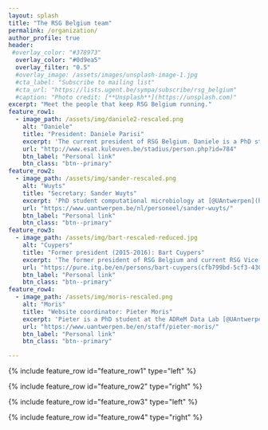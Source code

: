```yaml
---
layout: splash
title: "The RSG Belgium team"
permalink: /organization/
author_profile: true
header:
 #overlay_color: "#378973"
  overlay_color: "#0d9ea5"
  overlay_filter: "0.5"
  #overlay_image: /assets/images/unsplash-image-1.jpg
  #cta_label: "Subscribe to mailing list"
  #cta_url: "https://lists.ugent.be/sympa/subscribe/rsg_belgium"
  #caption: "Photo credit: [**Unsplash**](https://unsplash.com)"
excerpt: "Meet the people that keep RSG Belgium running."
feature_row1:
  - image_path: /assets/img/daniele2-rescaled.png
    alt: "Daniele"
    title: "President: Daniele Parisi"
    excerpt: 'The current president of RSG Belgium. Daniele is a PhD student researching drug-target interaction predictions [@KU Leuven](https://www.esat.kuleuven.be/stadius/person.php?id=784).'
    url: "http://www.esat.kuleuven.be/stadius/person.php?id=784"
    btn_label: "Personal link"
    btn_class: "btn--primary"
feature_row2:
  - image_path: /assets/img/sander-rescaled.png
    alt: "Wuyts"
    title: "Secretary: Sander Wuyts"
    excerpt: 'PhD student computational microbiology at [@UAntwerpen](https://www.uantwerpen.be/en/rg/endemic/research/research-topics/lab-of-applied-micro/) (Lab of @SarahLebeer) and [@VUBrussel](http://imdo.vub.ac.be/). Also, secretary @RSGBelgium, volleyball player, and snowboarder.'
    url: "https://www.uantwerpen.be/nl/personeel/sander-wuyts/"
    btn_label: "Personal link"
    btn_class: "btn--primary"
feature_row3:
  - image_path: /assets/img/bart-rescaled-reduced.jpg
    alt: "Cuypers"
    title: "Former president (2015-2016): Bart Cuypers"
    excerpt: 'The former president of RSG Belgium and current RSG Vice-Chair Europe, Bart is a PhD student at the ADReM Data Lab [@UAntwerpen](https://www.uantwerpen.be/en/staff/bart-cuypers/) and the Molecular Parasitology Unit in the [Institute of Tropical Medicine](https://pure.itg.be/en/persons/bart-cuypers(cfb799bd-5cf3-430c-a64f-b32e6e09ba45).html). As a true *Leishmaniac*, Bart combines wet-lab expertise with computational -omics wizardry.'
    url: "https://pure.itg.be/en/persons/bart-cuypers(cfb799bd-5cf3-430c-a64f-b32e6e09ba45).html"
    btn_label: "Personal link"
    btn_class: "btn--primary"
feature_row4:
  - image_path: /assets/img/moris-rescaled.png
    alt: "Moris"
    title: "Website coordinator: Pieter Moris"
    excerpt: 'Pieter is a PhD student at the ADReM Data Lab [@UAntwerpen](https://www.uantwerpen.be/en/staff/pieter-moris/) whose research focuses on host-pathogen interactions and machine learning.'
    url: "https://www.uantwerpen.be/en/staff/pieter-moris/"
    btn_label: "Personal link"
    btn_class: "btn--primary"

---
```

{% include feature_row id="feature_row1" type="left" %}

{% include feature_row id="feature_row2" type="right" %}

{% include feature_row id="feature_row3" type="left" %}

{% include feature_row id="feature_row4" type="right" %}
